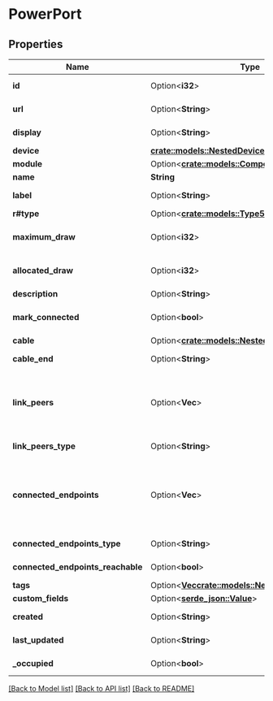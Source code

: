 # PowerPort

## Properties

Name | Type | Description | Notes
------------ | ------------- | ------------- | -------------
**id** | Option<**i32**> |  | [optional][readonly]
**url** | Option<**String**> |  | [optional][readonly]
**display** | Option<**String**> |  | [optional][readonly]
**device** | [**crate::models::NestedDevice**](NestedDevice.md) |  | 
**module** | Option<[**crate::models::ComponentNestedModule**](ComponentNestedModule.md)> |  | [optional]
**name** | **String** |  | 
**label** | Option<**String**> | Physical label | [optional]
**r#type** | Option<[**crate::models::Type5**](Type_5.md)> |  | [optional]
**maximum_draw** | Option<**i32**> | Maximum power draw (watts) | [optional]
**allocated_draw** | Option<**i32**> | Allocated power draw (watts) | [optional]
**description** | Option<**String**> |  | [optional]
**mark_connected** | Option<**bool**> | Treat as if a cable is connected | [optional]
**cable** | Option<[**crate::models::NestedCable**](NestedCable.md)> |  | [optional]
**cable_end** | Option<**String**> |  | [optional][readonly]
**link_peers** | Option<**Vec<String>**> |  Return the appropriate serializer for the link termination model.  | [optional][readonly]
**link_peers_type** | Option<**String**> |  | [optional][readonly]
**connected_endpoints** | Option<**Vec<String>**> |  Return the appropriate serializer for the type of connected object.  | [optional][readonly]
**connected_endpoints_type** | Option<**String**> |  | [optional][readonly]
**connected_endpoints_reachable** | Option<**bool**> |  | [optional][readonly]
**tags** | Option<[**Vec<crate::models::NestedTag>**](NestedTag.md)> |  | [optional]
**custom_fields** | Option<[**serde_json::Value**](.md)> |  | [optional]
**created** | Option<**String**> |  | [optional][readonly]
**last_updated** | Option<**String**> |  | [optional][readonly]
**_occupied** | Option<**bool**> |  | [optional][readonly]

[[Back to Model list]](../README.md#documentation-for-models) [[Back to API list]](../README.md#documentation-for-api-endpoints) [[Back to README]](../README.md)


